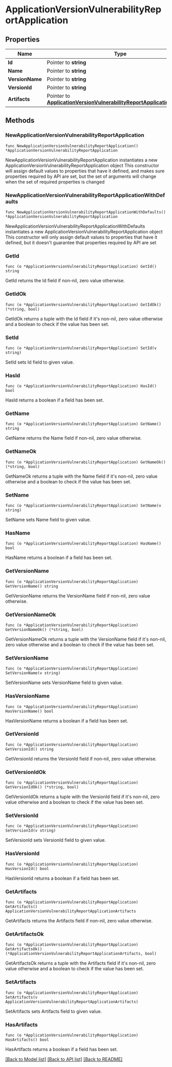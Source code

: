 # ApplicationVersionVulnerabilityReportApplication

## Properties

Name | Type | Description | Notes
------------ | ------------- | ------------- | -------------
**Id** | Pointer to **string** |  | [optional] 
**Name** | Pointer to **string** |  | [optional] 
**VersionName** | Pointer to **string** |  | [optional] 
**VersionId** | Pointer to **string** |  | [optional] 
**Artifacts** | Pointer to [**ApplicationVersionVulnerabilityReportApplicationArtifacts**](ApplicationVersionVulnerabilityReportApplicationArtifacts.md) |  | [optional] 

## Methods

### NewApplicationVersionVulnerabilityReportApplication

`func NewApplicationVersionVulnerabilityReportApplication() *ApplicationVersionVulnerabilityReportApplication`

NewApplicationVersionVulnerabilityReportApplication instantiates a new ApplicationVersionVulnerabilityReportApplication object
This constructor will assign default values to properties that have it defined,
and makes sure properties required by API are set, but the set of arguments
will change when the set of required properties is changed

### NewApplicationVersionVulnerabilityReportApplicationWithDefaults

`func NewApplicationVersionVulnerabilityReportApplicationWithDefaults() *ApplicationVersionVulnerabilityReportApplication`

NewApplicationVersionVulnerabilityReportApplicationWithDefaults instantiates a new ApplicationVersionVulnerabilityReportApplication object
This constructor will only assign default values to properties that have it defined,
but it doesn't guarantee that properties required by API are set

### GetId

`func (o *ApplicationVersionVulnerabilityReportApplication) GetId() string`

GetId returns the Id field if non-nil, zero value otherwise.

### GetIdOk

`func (o *ApplicationVersionVulnerabilityReportApplication) GetIdOk() (*string, bool)`

GetIdOk returns a tuple with the Id field if it's non-nil, zero value otherwise
and a boolean to check if the value has been set.

### SetId

`func (o *ApplicationVersionVulnerabilityReportApplication) SetId(v string)`

SetId sets Id field to given value.

### HasId

`func (o *ApplicationVersionVulnerabilityReportApplication) HasId() bool`

HasId returns a boolean if a field has been set.

### GetName

`func (o *ApplicationVersionVulnerabilityReportApplication) GetName() string`

GetName returns the Name field if non-nil, zero value otherwise.

### GetNameOk

`func (o *ApplicationVersionVulnerabilityReportApplication) GetNameOk() (*string, bool)`

GetNameOk returns a tuple with the Name field if it's non-nil, zero value otherwise
and a boolean to check if the value has been set.

### SetName

`func (o *ApplicationVersionVulnerabilityReportApplication) SetName(v string)`

SetName sets Name field to given value.

### HasName

`func (o *ApplicationVersionVulnerabilityReportApplication) HasName() bool`

HasName returns a boolean if a field has been set.

### GetVersionName

`func (o *ApplicationVersionVulnerabilityReportApplication) GetVersionName() string`

GetVersionName returns the VersionName field if non-nil, zero value otherwise.

### GetVersionNameOk

`func (o *ApplicationVersionVulnerabilityReportApplication) GetVersionNameOk() (*string, bool)`

GetVersionNameOk returns a tuple with the VersionName field if it's non-nil, zero value otherwise
and a boolean to check if the value has been set.

### SetVersionName

`func (o *ApplicationVersionVulnerabilityReportApplication) SetVersionName(v string)`

SetVersionName sets VersionName field to given value.

### HasVersionName

`func (o *ApplicationVersionVulnerabilityReportApplication) HasVersionName() bool`

HasVersionName returns a boolean if a field has been set.

### GetVersionId

`func (o *ApplicationVersionVulnerabilityReportApplication) GetVersionId() string`

GetVersionId returns the VersionId field if non-nil, zero value otherwise.

### GetVersionIdOk

`func (o *ApplicationVersionVulnerabilityReportApplication) GetVersionIdOk() (*string, bool)`

GetVersionIdOk returns a tuple with the VersionId field if it's non-nil, zero value otherwise
and a boolean to check if the value has been set.

### SetVersionId

`func (o *ApplicationVersionVulnerabilityReportApplication) SetVersionId(v string)`

SetVersionId sets VersionId field to given value.

### HasVersionId

`func (o *ApplicationVersionVulnerabilityReportApplication) HasVersionId() bool`

HasVersionId returns a boolean if a field has been set.

### GetArtifacts

`func (o *ApplicationVersionVulnerabilityReportApplication) GetArtifacts() ApplicationVersionVulnerabilityReportApplicationArtifacts`

GetArtifacts returns the Artifacts field if non-nil, zero value otherwise.

### GetArtifactsOk

`func (o *ApplicationVersionVulnerabilityReportApplication) GetArtifactsOk() (*ApplicationVersionVulnerabilityReportApplicationArtifacts, bool)`

GetArtifactsOk returns a tuple with the Artifacts field if it's non-nil, zero value otherwise
and a boolean to check if the value has been set.

### SetArtifacts

`func (o *ApplicationVersionVulnerabilityReportApplication) SetArtifacts(v ApplicationVersionVulnerabilityReportApplicationArtifacts)`

SetArtifacts sets Artifacts field to given value.

### HasArtifacts

`func (o *ApplicationVersionVulnerabilityReportApplication) HasArtifacts() bool`

HasArtifacts returns a boolean if a field has been set.


[[Back to Model list]](../README.md#documentation-for-models) [[Back to API list]](../README.md#documentation-for-api-endpoints) [[Back to README]](../README.md)


